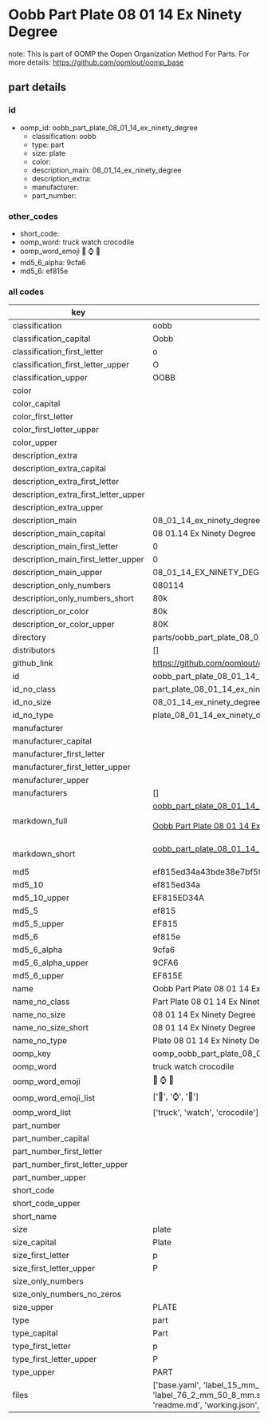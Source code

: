 # Oobb Part Plate 08 01 14 Ex Ninety Degree  

note: This is part of OOMP the Oopen Organization Method For Parts. For more details: https://github.com/oomlout/oomp_base

##  part details





### id
* oomp_id: oobb_part_plate_08_01_14_ex_ninety_degree
  * classification: oobb
  * type: part
  * size: plate
  * color: 
  * description_main: 08_01_14_ex_ninety_degree
  * description_extra: 
  * manufacturer: 
  * part_number: 

### other_codes
* short_code: 
* oomp_word: truck watch crocodile
* oomp_word_emoji :truck: :watch: :crocodile:
* md5_6_alpha: 9cfa6
* md5_6: ef815e

### all codes 
| key | value |  
| --- | --- |  
| classification | oobb |  
| classification_capital | Oobb |  
| classification_first_letter | o |  
| classification_first_letter_upper | O |  
| classification_upper | OOBB |  
| color |  |  
| color_capital |  |  
| color_first_letter |  |  
| color_first_letter_upper |  |  
| color_upper |  |  
| description_extra |  |  
| description_extra_capital |  |  
| description_extra_first_letter |  |  
| description_extra_first_letter_upper |  |  
| description_extra_upper |  |  
| description_main | 08_01_14_ex_ninety_degree |  
| description_main_capital | 08 01.14 Ex Ninety Degree |  
| description_main_first_letter | 0 |  
| description_main_first_letter_upper | 0 |  
| description_main_upper | 08_01_14_EX_NINETY_DEGREE |  
| description_only_numbers | 080114 |  
| description_only_numbers_short | 80k |  
| description_or_color | 80k |  
| description_or_color_upper | 80K |  
| directory | parts/oobb_part_plate_08_01_14_ex_ninety_degree |  
| distributors | [] |  
| github_link | https://github.com/oomlout/oomlout_oomp_part_src/tree/main/parts/oobb_part_plate_08_01_14_ex_ninety_degree/working |  
| id | oobb_part_plate_08_01_14_ex_ninety_degree |  
| id_no_class | part_plate_08_01_14_ex_ninety_degree |  
| id_no_size | 08_01_14_ex_ninety_degree |  
| id_no_type | plate_08_01_14_ex_ninety_degree |  
| manufacturer |  |  
| manufacturer_capital |  |  
| manufacturer_first_letter |  |  
| manufacturer_first_letter_upper |  |  
| manufacturer_upper |  |  
| manufacturers | [] |  
| markdown_full | [oobb_part_plate_08_01_14_ex_ninety_degree](https://github.com/oomlout/oomlout_oomp_part_src/tree/main/parts/oobb_part_plate_08_01_14_ex_ninety_degree/working)<br>[](https://github.com/oomlout/oomlout_oomp_part_src/tree/main/parts/oobb_part_plate_08_01_14_ex_ninety_degree/working)<br>[Oobb Part Plate 08 01 14 Ex Ninety Degree](https://github.com/oomlout/oomlout_oomp_part_src/tree/main/parts/oobb_part_plate_08_01_14_ex_ninety_degree/working)<br><br> |  
| markdown_short | [oobb_part_plate_08_01_14_ex_ninety_degree](https://github.com/oomlout/oomlout_oomp_part_src/tree/main/parts/oobb_part_plate_08_01_14_ex_ninety_degree/working)<br><br> |  
| md5 | ef815ed34a43bde38e7bf5fb0d2a6eac |  
| md5_10 | ef815ed34a |  
| md5_10_upper | EF815ED34A |  
| md5_5 | ef815 |  
| md5_5_upper | EF815 |  
| md5_6 | ef815e |  
| md5_6_alpha | 9cfa6 |  
| md5_6_alpha_upper | 9CFA6 |  
| md5_6_upper | EF815E |  
| name | Oobb Part Plate 08 01 14 Ex Ninety Degree |  
| name_no_class | Part Plate 08 01 14 Ex Ninety Degree |  
| name_no_size | 08 01 14 Ex Ninety Degree |  
| name_no_size_short | 08 01 14 Ex Ninety Degree |  
| name_no_type | Plate 08 01 14 Ex Ninety Degree |  
| oomp_key | oomp_oobb_part_plate_08_01_14_ex_ninety_degree |  
| oomp_word | truck watch crocodile |  
| oomp_word_emoji | :truck: :watch: :crocodile: |  
| oomp_word_emoji_list | [':truck:', ':watch:', ':crocodile:'] |  
| oomp_word_list | ['truck', 'watch', 'crocodile'] |  
| part_number |  |  
| part_number_capital |  |  
| part_number_first_letter |  |  
| part_number_first_letter_upper |  |  
| part_number_upper |  |  
| short_code |  |  
| short_code_upper |  |  
| short_name |  |  
| size | plate |  
| size_capital | Plate |  
| size_first_letter | p |  
| size_first_letter_upper | P |  
| size_only_numbers |  |  
| size_only_numbers_no_zeros |  |  
| size_upper | PLATE |  
| type | part |  
| type_capital | Part |  
| type_first_letter | p |  
| type_first_letter_upper | P |  
| type_upper | PART |  
| files | ['base.yaml', 'label_15_mm_30_mm.pdf', 'label_15_mm_30_mm.svg', 'label_76_2_mm_50_8_mm.pdf', 'label_76_2_mm_50_8_mm.svg', 'label_oomlout_76_2_mm_50_8_mm.pdf', 'label_oomlout_76_2_mm_50_8_mm.svg', 'readme.md', 'working.json', 'working.yaml'] |  
